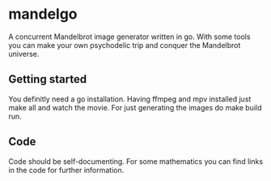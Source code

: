 # mandelgo
A concurrent Mandelbrot image generator written in go. With some tools you can make your own psychodelic trip and conquer the Mandelbrot universe.

## Getting started
You definitly need a go installation.
Having ffmpeg and mpv installed just make all and watch the movie. For just generating the images do make build run.

## Code
Code should be self-documenting. For some mathematics you can find links in the code for further information.

